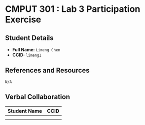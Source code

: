 # CMPUT 301 : Lab 3 Participation Exercise

## Student Details

- **Full Name:** `Limeng Chen`
- **CCID:** `limeng1`

## References and Resources

`N/A`

## Verbal Collaboration

| Student Name | CCID      |
| ------------ | --------- |
|              |           |
|              |           |
